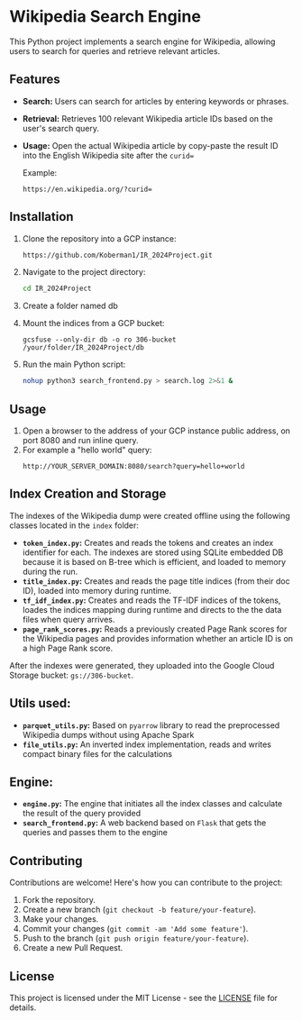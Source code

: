 # Wikipedia Search Engine

This Python project implements a search engine for Wikipedia, allowing users to search for queries and retrieve relevant articles.

## Features

- **Search:** Users can search for articles by entering keywords or phrases.
- **Retrieval:** Retrieves 100 relevant Wikipedia article IDs based on the user's search query.
- **Usage:** Open the actual Wikipedia article by copy-paste the result ID into the English Wikipedia site after the `curid=`

   Example:
   ````
   https://en.wikipedia.org/?curid=
   ````

## Installation

1. Clone the repository into a GCP instance:

    ```bash
    https://github.com/Koberman1/IR_2024Project.git
    ```

2. Navigate to the project directory:

    ```bash
    cd IR_2024Project
    ```

3. Create a folder named db
4. Mount the indices from a GCP bucket:
   ```
   gcsfuse --only-dir db -o ro 306-bucket /your/folder/IR_2024Project/db
   ```
5. Run the main Python script:
    ```bash
    nohup python3 search_frontend.py > search.log 2>&1 &
    ```
## Usage
1. Open a browser to the address of your GCP instance public address, on port 8080 and run inline query.
2. For example a "hello world" query:
   ````
   http://YOUR_SERVER_DOMAIN:8080/search?query=hello+world
   ````

## Index Creation and Storage

The indexes of the Wikipedia dump were created offline using the following classes located in the `index` folder:

- **`token_index.py`:** Creates and reads the tokens and creates an index identifier for each. The indexes are stored using SQLite embedded DB because it is based on B-tree which is efficient, and loaded to memory during the run.
- **`title_index.py`:** Creates and reads the page title indices (from their doc ID), loaded into memory during runtime.
- **`tf_idf_index.py`:** Creates and reads the TF-IDF indices of the tokens, loades the indices mapping during runtime and directs to the the data files when query arrives.
- **`page_rank_scores.py`:** Reads a previously created Page Rank scores for the Wikipedia pages and provides information whether an article ID is on a high Page Rank score.

After the indexes were generated, they uploaded into the Google Cloud Storage bucket: `gs://306-bucket`. 

## Utils used:
- **`parquet_utils.py`:** Based on `pyarrow` library to read the preprocessed Wikipedia dumps without using Apache Spark
- **`file_utils.py`:** An inverted index implementation, reads and writes compact binary files for the calculations

## Engine:
- **`engine.py`:** The engine that initiates all the index classes and calculate the result of the query provided
- **`search_frontend.py`:** A web backend based on `Flask` that gets the queries and passes them to the engine

## Contributing

Contributions are welcome! Here's how you can contribute to the project:

1. Fork the repository.
2. Create a new branch (`git checkout -b feature/your-feature`).
3. Make your changes.
4. Commit your changes (`git commit -am 'Add some feature'`).
5. Push to the branch (`git push origin feature/your-feature`).
6. Create a new Pull Request.

## License

This project is licensed under the MIT License - see the [LICENSE](LICENSE) file for details.

